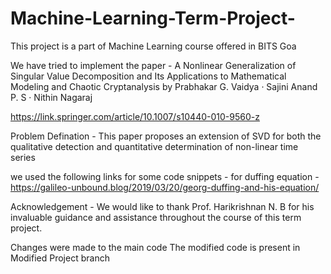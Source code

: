# Machine-Learning-Term-Project-

This project is a part of Machine Learning course offered in BITS Goa
<br>

We have tried to implement the paper - A Nonlinear Generalization of Singular Value Decomposition and Its Applications to Mathematical Modeling and Chaotic Cryptanalysis by 
Prabhakar G. Vaidya · Sajini Anand P. S ·
Nithin Nagaraj

https://link.springer.com/article/10.1007/s10440-010-9560-z

Problem Defination - This paper proposes an extension of SVD for both the qualitative detection and quantitative determination of non-linear time series

we used the following links for some code snippets - 
for duffing equation - https://galileo-unbound.blog/2019/03/20/georg-duffing-and-his-equation/ 

Acknowledgement - We would like to thank Prof. Harikrishnan N. B for his invaluable guidance and assistance throughout the course of this term project.

Changes were made to the main code 
The modified code is present in Modified Project branch
